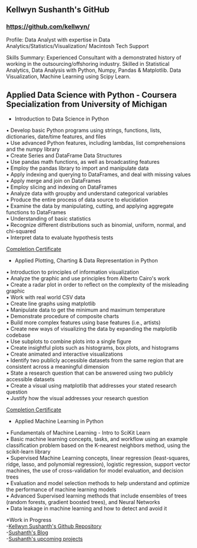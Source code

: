 ## Kellwyn Sushanth's GitHub  

### https://github.com/kellwyn/

Profile: Data Analyst with expertise in Data Analytics/Statistics/Visualization/ Macintosh Tech Support

Skills Summary: Experienced Consultant with a demonstrated history of working in the outsourcing/offshoring industry. Skilled in Statistical Analytics, Data Analysis with Python, Numpy, Pandas & Matplotlib. Data Visualization, Machine Learning using Scipy Learn.

## Applied Data Science with Python - Coursera Specialization from University of Michigan

- Introduction to Data Science in Python

•	Develop basic Python programs using strings, functions, lists, dictionaries, date/time features, and files  
•	Use advanced Python features, including lambdas, list comprehensions and the numpy library  
•	Create Series and DataFrame Data Structures  
•	Use pandas math functions, as well as broadcasting features  
•	Employ the pandas library to import and manipulate data  
•	Apply indexing and querying to DataFrames, and deal with missing values  
•	Apply merge and join on DataFrames  
•	Employ slicing and indexing on DataFrames  
•	Analyze data with groupby and understand categorical variables  
•	Produce the entire process of data source to elucidation  
•	Examine the data by manipulating, cutting, and applying aggregate functions to DataFrames  
•	Understanding of basic statistics  
•	Recognize different distributions such as binomial, uniform, normal, and chi-squared  
•	Interpret data to evaluate hypothesis tests  

[Completion Certificate](https://www.coursera.org/account/accomplishments/certificate/JGNN2HM7DBG6)
  

- Applied Plotting, Charting & Data Representation in Python

•	Introduction to principles of information visualization  
•	Analyze the graphic and use principles from Alberto Cairo's work   
•	Create a radar plot in order to reflect on the complexity of the misleading graphic   
•	Work with real world CSV data   
•	Create line graphs using matplotlib   
•	Manipulate data to get the minimum and maximum temperature   
•	Demonstrate procedure of composite charts  
•	Build more complex features using base features (i.e., artists)  
•	Create new ways of visualizing the data by expanding the matplotlib codebase  
•	Use subplots to combine plots into a single figure  
•	Create insightful plots such as histograms, box plots, and histograms  
•	Create animated and interactive visualizations  
•	Identify two publicly accessible datasets from the same region that are consistent across a meaningful dimension  
•	State a research question that can be answered using two publicly accessible datasets  
•	Create a visual using matplotlib that addresses your stated research question  
•	Justify how the visual addresses your research question  

[Completion Certificate](https://www.coursera.org/account/accomplishments/certificate/QCZU692SW363)
  

- Applied Machine Learning in Python

•	Fundamentals of Machine Learning - Intro to SciKit Learn  
•	Basic machine learning concepts, tasks, and workflow using an example classification problem based on the K-nearest neighbors method, using the scikit-learn library  
• Supervised Machine Learning concepts, linear regression (least-squares, ridge, lasso, and polynomial regression), logistic regression, support vector machines, the use of cross-validation for model evaluation, and decision trees  
• Evaluation and model selection methods to help understand and optimize the performance of machine learning models  
• Advanced Supervised learning methods that include ensembles of trees (random forests, gradient boosted trees), and Neural Networks  
• Data leakage in machine learning and how to detect and avoid it  

*Work in Progress  
-[Kellwyn Sushanth's Github Repository](https://github.com/kellwyn/)  
-[Sushanth's Blog](https://datasciencefuture.wordpress.com/)  
-[Sushanth's upcoming projects](https://github.com/kellwyn/kellwyn.github.io/tree/master/CricketIPLProj)  
